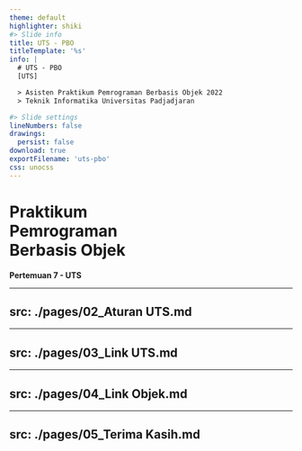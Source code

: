 ```yaml
---
theme: default
highlighter: shiki
#> Slide info
title: UTS - PBO
titleTemplate: '%s'
info: |
  # UTS - PBO
  [UTS]

  > Asisten Praktikum Pemrograman Berbasis Objek 2022
  > Teknik Informatika Universitas Padjadjaran

#> Slide settings
lineNumbers: false
drawings:
  persist: false
download: true
exportFilename: 'uts-pbo'
css: unocss
---
```


# Praktikum<br>Pemrograman<br>Berbasis Objek

**Pertemuan 7 - UTS**

---
src: ./pages/02_Aturan UTS.md
---
---
src: ./pages/03_Link UTS.md
---
---
src: ./pages/04_Link Objek.md
---
---
src: ./pages/05_Terima Kasih.md
---
